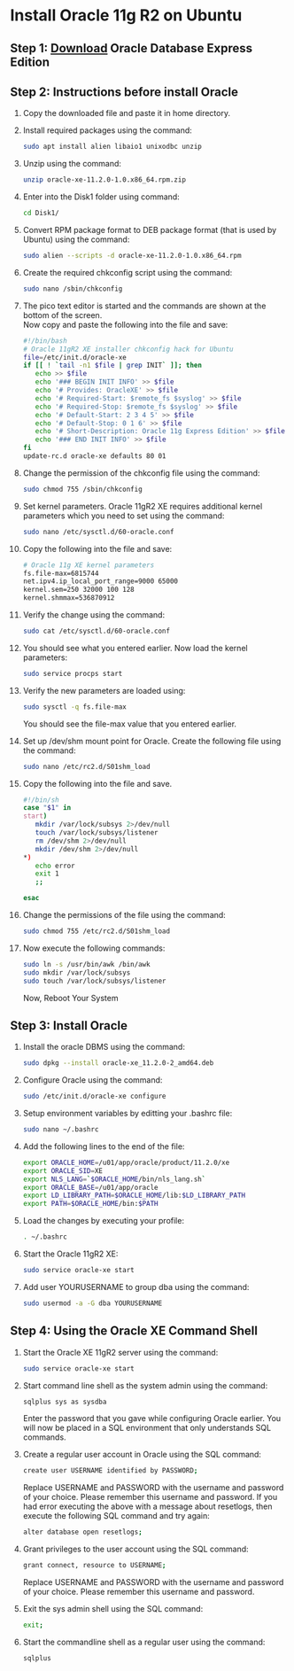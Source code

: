 # Install Oracle 11g R2 on Ubuntu

## Step 1: [Download](https://www.oracle.com/technetwork/database/database-technologies/express-edition/downloads/xe-prior-releases-5172097.html) Oracle Database Express Edition

## Step 2: Instructions before install Oracle

1. Copy the downloaded file and paste it in home directory.
2. Install required packages using the command:

   ```bash
   sudo apt install alien libaio1 unixodbc unzip
   ```

3. Unzip using the command:

   ```bash
   unzip oracle-xe-11.2.0-1.0.x86_64.rpm.zip
   ```

4. Enter into the Disk1 folder using command:

   ```bash
   cd Disk1/
   ```

5. Convert RPM package format to DEB package format (that is used by Ubuntu) using the command:

   ```bash
   sudo alien --scripts -d oracle-xe-11.2.0-1.0.x86_64.rpm
   ```

6. Create the required chkconfig script using the command:

   ```bash
   sudo nano /sbin/chkconfig
   ```

7. The pico text editor is started and the commands are shown at the bottom of the screen.  
   Now copy and paste the following into the file and save:

   ```bash
   #!/bin/bash
   # Oracle 11gR2 XE installer chkconfig hack for Ubuntu
   file=/etc/init.d/oracle-xe
   if [[ ! `tail -n1 $file | grep INIT` ]]; then
      echo >> $file
      echo '### BEGIN INIT INFO' >> $file
      echo '# Provides: OracleXE' >> $file
      echo '# Required-Start: $remote_fs $syslog' >> $file
      echo '# Required-Stop: $remote_fs $syslog' >> $file
      echo '# Default-Start: 2 3 4 5' >> $file
      echo '# Default-Stop: 0 1 6' >> $file
      echo '# Short-Description: Oracle 11g Express Edition' >> $file
      echo '### END INIT INFO' >> $file
   fi
   update-rc.d oracle-xe defaults 80 01
   ```

8. Change the permission of the chkconfig file using the command:

   ```bash
   sudo chmod 755 /sbin/chkconfig
   ```

9. Set kernel parameters. Oracle 11gR2 XE requires additional kernel parameters which you need to set using the command:

   ```bash
   sudo nano /etc/sysctl.d/60-oracle.conf
   ```

10. Copy the following into the file and save:

    ```bash
    # Oracle 11g XE kernel parameters
    fs.file-max=6815744
    net.ipv4.ip_local_port_range=9000 65000
    kernel.sem=250 32000 100 128
    kernel.shmmax=536870912
    ```

11. Verify the change using the command:

    ```bash
    sudo cat /etc/sysctl.d/60-oracle.conf
    ```

12. You should see what you entered earlier. Now load the kernel parameters:

    ```bash
    sudo service procps start
    ```

13. Verify the new parameters are loaded using:

    ```bash
    sudo sysctl -q fs.file-max
    ```

    You should see the file-max value that you entered earlier.

14. Set up /dev/shm mount point for Oracle. Create the following file using the command:

    ```bash
    sudo nano /etc/rc2.d/S01shm_load
    ```

15. Copy the following into the file and save.

    ```bash
    #!/bin/sh
    case "$1" in
    start)
       mkdir /var/lock/subsys 2>/dev/null
       touch /var/lock/subsys/listener
       rm /dev/shm 2>/dev/null
       mkdir /dev/shm 2>/dev/null
    *)
       echo error
       exit 1
       ;;

    esac
    ```

16. Change the permissions of the file using the command:

    ```bash
    sudo chmod 755 /etc/rc2.d/S01shm_load
    ```

17. Now execute the following commands:

    ```bash
    sudo ln -s /usr/bin/awk /bin/awk
    sudo mkdir /var/lock/subsys
    sudo touch /var/lock/subsys/listener
    ```

    Now, Reboot Your System

## Step 3: Install Oracle

1. Install the oracle DBMS using the command:

   ```bash
   sudo dpkg --install oracle-xe_11.2.0-2_amd64.deb
   ```

2. Configure Oracle using the command:

   ```bash
   sudo /etc/init.d/oracle-xe configure
   ```

3. Setup environment variables by editting your .bashrc file:

   ```bash
   sudo nano ~/.bashrc
   ```

4. Add the following lines to the end of the file:

   ```bash
   export ORACLE_HOME=/u01/app/oracle/product/11.2.0/xe
   export ORACLE_SID=XE
   export NLS_LANG=`$ORACLE_HOME/bin/nls_lang.sh`
   export ORACLE_BASE=/u01/app/oracle
   export LD_LIBRARY_PATH=$ORACLE_HOME/lib:$LD_LIBRARY_PATH
   export PATH=$ORACLE_HOME/bin:$PATH
   ```

5. Load the changes by executing your profile:

   ```bash
   . ~/.bashrc
   ```

6. Start the Oracle 11gR2 XE:

   ```bash
   sudo service oracle-xe start
   ```

7. Add user YOURUSERNAME to group dba using the command:

   ```bash
   sudo usermod -a -G dba YOURUSERNAME
   ```

## Step 4: Using the Oracle XE Command Shell

1. Start the Oracle XE 11gR2 server using the command:

   ```bash
   sudo service oracle-xe start
   ```

2. Start command line shell as the system admin using the command:

   ```bash
   sqlplus sys as sysdba
   ```

   Enter the password that you gave while configuring Oracle earlier. You will now be placed in a SQL environment that only understands SQL commands.

3. Create a regular user account in Oracle using the SQL command:

   ```bash
   create user USERNAME identified by PASSWORD;
   ```

   Replace USERNAME and PASSWORD with the username and password of your choice. Please remember this username and password. If you had error executing the above with a message about resetlogs, then execute the following SQL command and try again:

   ```bash
   alter database open resetlogs;
   ```

4. Grant privileges to the user account using the SQL command:

   ```bash
   grant connect, resource to USERNAME;
   ```

   Replace USERNAME and PASSWORD with the username and password of your choice. Please remember this username and password.

5. Exit the sys admin shell using the SQL command:

   ```bash
   exit;
   ```

6. Start the commandline shell as a regular user using the command:

   ```bash
   sqlplus
   ```
